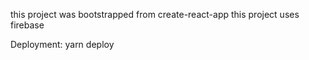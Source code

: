 this project was bootstrapped from create-react-app
this project uses firebase

Deployment:
yarn deploy
